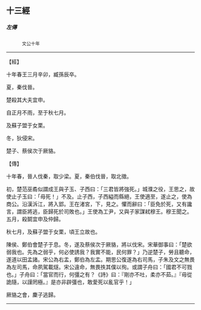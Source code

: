 

## 十三經

##### 左傳
　　　`文公十年`

* * *

【經】

十年春王三月辛卯，臧孫辰卒。

夏，秦伐晉。

楚殺其大夫宜申。

自正月不雨，至于秋七月。

及蘇子盟于女栗。

冬，狄侵宋。

楚子、蔡侯次于厥貉。

【傳】

十年春，晉人伐秦，取少梁。夏，秦伯伐晉，取北徵。

初，楚范巫矞似謂成王與子玉、子西曰：「三君皆將強死。」城濮之役，王思之，故使止子玉曰：「毋死！」不及。止子西，子西縊而縣絕，王使適至，遂止之，使為商公。沿漢泝江，將入郢。王在渚宮，下，見之。懼而辭曰：「臣免於死，又有讒言，謂臣將逃，臣歸死於司敗也。」王使為工尹，又與子家謀弒穆王。穆王聞之。五月，殺鬬宜申及仲歸。

秋七月，及蘇子盟于女栗，頃王立故也。

陳侯、鄭伯會楚子于息。冬，遂及蔡侯次于厥貉，將以伐宋。宋華御事曰：「楚欲弱我也。先為之弱乎，何必使誘我？我實不能，民何罪？」乃逆楚子，勞且聽命，遂道以田孟諸。宋公為右盂，鄭伯為左盂。期思公復遂為右司馬，子朱及文之無畏為左司馬，命夙駕載燧。宋公違命，無畏抶其僕以徇。或謂子舟曰：「國君不可戮也。」子舟曰：「當官而行，何彊之有？《詩》曰：『剛亦不吐，柔亦不茹。』『毋從詭隨，以謹罔極。』是亦非辟彊也，敢愛死以亂官乎！」

厥貉之會，麇子逃歸。

* * *

